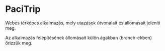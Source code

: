 # PaciTrip
Webes térképes alkalmazás, mely utazások útvonalait és állomásait jeleníti meg.

Az alkalmazás felépítésének állomásait külön ágakban (branch-ekben) őrizzük meg.

